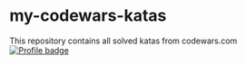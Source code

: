 # my-codewars-katas
This repository contains all solved katas from codewars.com
[![Profile badge](https://www.codewars.com/users/Mishardina/badges/large)](https://www.codewars.com/users/Mishardina)
